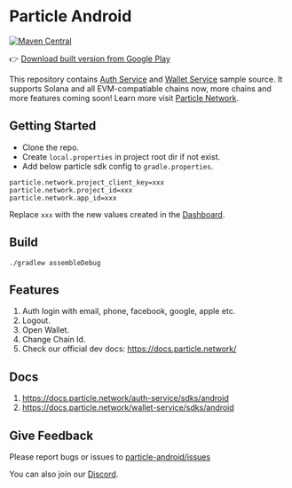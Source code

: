 # Particle Android

[![Maven Central](https://maven-badges.herokuapp.com/maven-central/network.particle/auth-service/badge.svg?style=flat)](https://search.maven.org/search?q=g:network.particle)

👉 [Download built version from Google Play](https://play.google.com/store/apps/details?id=network.particle.auth)

This repository contains [Auth Service](https://docs.particle.network/auth-service/introduction) and [Wallet Service](https://docs.particle.network/wallet-service/introduction) sample source. It supports Solana and all EVM-compatiable chains now, more chains and more features coming soon! Learn more visit [Particle Network](https://docs.particle.network/).

## Getting Started

* Clone the repo.
* Create `local.properties` in project root dir if not exist.
* Add below particle sdk config to `gradle.properties`.   

```
particle.network.project_client_key=xxx
particle.network.project_id=xxx
particle.network.app_id=xxx
```

  Replace `xxx` with the new values created in the [Dashboard](https://dashboard.particle.network/#/login).

## Build

```
./gradlew assembleDebug
```

## Features

1. Auth login with email, phone, facebook, google, apple etc.
2. Logout.
3. Open Wallet.
4. Change Chain Id.
5. Check our official dev docs: https://docs.particle.network/

## Docs

1. https://docs.particle.network/auth-service/sdks/android
2. https://docs.particle.network/wallet-service/sdks/android

## Give Feedback

Please report bugs or issues to [particle-android/issues](https://github.com/Particle-Network/particle-android/issues)

You can also join our [Discord](https://discord.gg/2y44qr6CR2).
